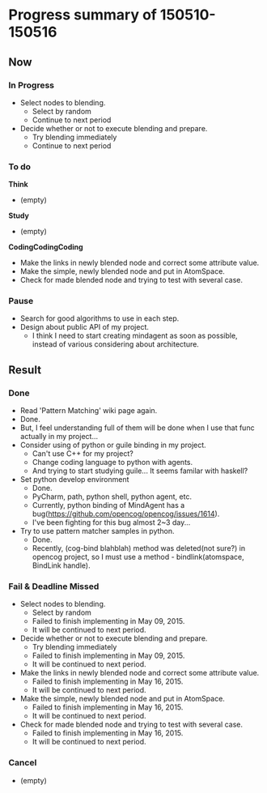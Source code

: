 # Progress summary of 150510-150516
## Now
### In Progress
* Select nodes to blending.
  * Select by random
  * Continue to next period
* Decide whether or not to execute blending and prepare.
  * Try blending immediately
  * Continue to next period
  
### To do
**Think**

* (empty)

**Study**

* (empty)

**CodingCodingCoding**

* Make the links in newly blended node and correct some attribute value.
* Make the simple, newly blended node and put in AtomSpace.
* Check for made blended node and trying to test with several case.

### Pause

* Search for good algorithms to use in each step.
* Design about public API of my project.
  * I think I need to start creating mindagent as soon as possible, instead of 
 various considering about architecture.

## Result
### Done
*  Read 'Pattern Matching' wiki page again.
  * Done.
  * But, I feel understanding full of them will be done when I use that func 
 actually in my project...
* Consider using of python or guile binding in my project.
  * Can't use C++ for my project?
  * Change coding language to python with agents.
  * And trying to start studying guile... It seems familar with haskell?
* Set python develop environment
  * Done.
  * PyCharm, path, python shell, python agent, etc.
  * Currently, python binding of MindAgent has a bug(https://github.com/opencog/opencog/issues/1614).
  * I've been fighting for this bug almost 2~3 day...
* Try to use pattern matcher samples in python.
  * Done.
  * Recently, (cog-bind blahblah) method was deleted(not sure?) in opencog project,
 so I must use a method - bindlink(atomspace, BindLink handle).

### Fail & Deadline Missed
* Select nodes to blending.
  * Select by random
  * Failed to finish implementing in May 09, 2015.
  * It will be continued to next period.
* Decide whether or not to execute blending and prepare.
  * Try blending immediately
  * Failed to finish implementing in May 09, 2015.
  * It will be continued to next period.
* Make the links in newly blended node and correct some attribute value.
  * Failed to finish implementing in May 16, 2015.
  * It will be continued to next period.
* Make the simple, newly blended node and put in AtomSpace.
  * Failed to finish implementing in May 16, 2015.
  * It will be continued to next period.
* Check for made blended node and trying to test with several case.
  * Failed to finish implementing in May 16, 2015.
  * It will be continued to next period.

### Cancel
* (empty)
